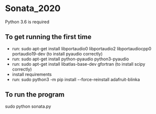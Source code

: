 # Sonata_2020
Python 3.6 is required

## To get running the first time
- run: sudo apt-get install libportaudio0 libportaudio2 libportaudiocpp0 portaudio19-dev (to install pyaudio correctly)
- run: sudo apt-get install python-pyaudio python3-pyaudio
- run: sudo apt-get install libatlas-base-dev gfortran (to install scipy correctly)
- install requirements
- run: sudo python3 -m pip install --force-reinstall adafruit-blinka

## To run the program
sudo python sonata.py
